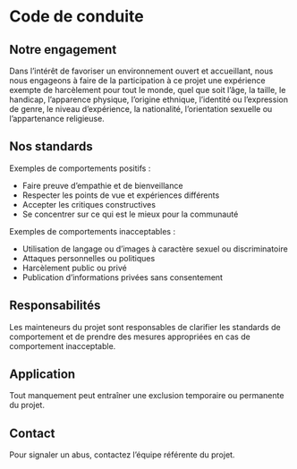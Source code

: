 # Code de conduite

## Notre engagement

Dans l’intérêt de favoriser un environnement ouvert et accueillant, nous nous engageons à faire de la participation à ce projet une expérience exempte de harcèlement pour tout le monde, quel que soit l’âge, la taille, le handicap, l’apparence physique, l’origine ethnique, l’identité ou l’expression de genre, le niveau d’expérience, la nationalité, l’orientation sexuelle ou l’appartenance religieuse.

## Nos standards

Exemples de comportements positifs :
- Faire preuve d’empathie et de bienveillance
- Respecter les points de vue et expériences différents
- Accepter les critiques constructives
- Se concentrer sur ce qui est le mieux pour la communauté

Exemples de comportements inacceptables :
- Utilisation de langage ou d’images à caractère sexuel ou discriminatoire
- Attaques personnelles ou politiques
- Harcèlement public ou privé
- Publication d’informations privées sans consentement

## Responsabilités

Les mainteneurs du projet sont responsables de clarifier les standards de comportement et de prendre des mesures appropriées en cas de comportement inacceptable.

## Application

Tout manquement peut entraîner une exclusion temporaire ou permanente du projet.

## Contact
Pour signaler un abus, contactez l’équipe référente du projet. 